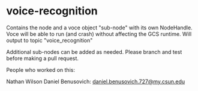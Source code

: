 # voice-recognition
Contains the node and a voce object "sub-node" with its own NodeHandle.
Voce will be able to run (and crash) without affecting the GCS runtime.
Will output to topic "voice_recognition"

Additional sub-nodes can be added as needed. Please branch and test before making a pull request. 

People who worked on this:

Nathan Wilson
Daniel Benusovich: daniel.benusovich.727@my.csun.edu
